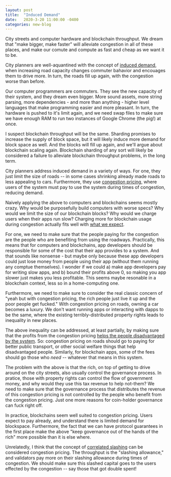 ```yaml
---
layout: post
title:  "Induced Demand"
date:   2020-3-20 11:00:00 -0400
categories: new-blog
---
```


City streets and computer hardware and blockchain throughput. We dream that "make bigger, make faster" will alleviate congestion in all of these places, and make our comute and compute as fast and cheap as we want it to be. 

City planners are well-aquantined with the concept of [induced demand](https://www.citylab.com/transportation/2018/09/citylab-university-induced-demand/569455/), when increasing road capacity changes commuter bahavior and encouages them to drive more. In turn, the roads fill up again, with the congestion worse than before. 

Our computer programmers are commuters. They see the new capacity of their system, and they dream even bigger. More sound assets, more string parsing, more dependencies - and more than anything - higher level languages that make programming easier and more pleasant. In turn, the hardware is pushed to it's limit again, and we need swap files to make sure we have enough RAM to run two instances of Google Chrome (the pig!) at once.

I suspect blockchain throughput will be the same. Sharding promises to increase the supply of block space, but it will likely induce more demand for block space as well. And the blocks will fill up again, and we'll argue about blockchain scaling again. Blockchain sharding of any sort will likely be considered a failure to alleviate blockchain throughput problems, in the long term. 

City planners address induced demand in a variety of ways. For one, they just limit the size of roads -- in some cases shrinking already made roads to less appealing to cars. Furthermore, they use [congestion pricing](https://en.wikipedia.org/wiki/Congestion_pricing), where users of the system must pay to use the system during times of congestion, reducing demand. 

Naively applying the above to computers and blockchains seems mostly crazy. Why would be purposefully build computers with worse specs? Why would we limit the size of our blockchain blocks? Why would we charge users when their apps run slow? Charging more for blockchain usage during congestion actually fits well with [what we expect](https://bitinfocharts.com/comparison/bitcoin-transactionfees.html).

For one, we need to make sure that the people paying for the congestion are the people who are benefiting from using the roadways. Practically, this means that for computers and blockchains, app developers should be responsible for some of the cost that their app provides to a system. And that sounds like nonsense - but maybe only because these app developers could just lose money from people using their app (without them running any comptue themselves). I wonder if we could a) make app developers pay for writing slow apps, and b) bound their profits above 0, so making you app slower just makes you less profitable. This seems maybe resonable in a blockchain context, less so in a home-computing one. 

Furthermore, we need to make sure to consider the real classic concern of "yeah but with congestion pricing, the rich people just live it up and the poor people get fucked." With congestion pricing on roads, owning a car becomes a luxury. We don't want running apps or interacting with dapps to be the same, where the existing terribly-distributed property rights leads to inequality in new places.

The above inequality can be addressed, at least partially, by making sure that the profits from the congestion pricing [helps the people disadvantaged by the system](https://barnabemonnot.com/thesis.pdf). So: congestion pricing on roads should go to paying for better public transport, or other social welfare things that help disadvantaged people. Similarly, for blockchain apps, some of the fees should go those who _need_ -- whatever that means in this system.

The problem with the above is that the rich, on top of getting to drive around on the city streets, also usually control the governance process. In pratice, those with property rights can control the flow of government money, and why would they use this tax revenue to help not-them? We need to make sure that the governance process that distributes the revenue of this congestion pricing is not controlled by the people who benefit from the congestion pricing. Just one more reasons for coin-holder governance can fuck right off. 

In practice, blockchains seem well suited to congestion pricing. Users expect to pay already, and understand there is limited demand for blockspace. Furthermore, the fact that we can have protocol guarantees in the first place make the above "keep governance out of the hands of the rich" more possible than it is else where. 

Unrelatedly, I think that the concept of [correlated slashing](https://forum.cosmos.network/t/research-slashing-incentives-for-validator-decentralization/1835) can be considered congestion pricing. The throughput is the "slashing allowance," and validators pay more on their slashing allowance during times of congestion. We should make sure this slashed capital goes to the users effected by the congestion -- say those that got double spent! 